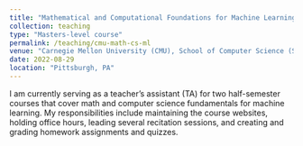 ```yaml
---
title: "Mathematical and Computational Foundations for Machine Learning"
collection: teaching
type: "Masters-level course"
permalink: /teaching/cmu-math-cs-ml
venue: "Carnegie Mellon University (CMU), School of Computer Science (SCS)"
date: 2022-08-29
location: "Pittsburgh, PA"
---
```


I am currently serving as a teacher’s assistant (TA) for two half-semester courses that cover math and computer science fundamentals for machine learning. My responsibilities include maintaining the course websites, holding office hours, leading several recitation sessions, and creating and grading homework assignments and quizzes.
